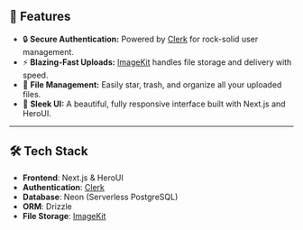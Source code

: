 ## 🚀 Features

* 🔒 **Secure Authentication:** Powered by [Clerk](https://hitesh.ai/Clerk) for rock-solid user management.
* ⚡ **Blazing-Fast Uploads:** [ImageKit](https://hitesh.ai/imagekit) handles file storage and delivery with speed.
* 📁 **File Management:** Easily star, trash, and organize all your uploaded files.
* 🎨 **Sleek UI:** A beautiful, fully responsive interface built with Next.js and HeroUI.

---

## 🛠️ Tech Stack

* **Frontend**: Next.js & HeroUI
* **Authentication**: [Clerk](https://hitesh.ai/Clerk)
* **Database**: Neon (Serverless PostgreSQL)
* **ORM**: Drizzle
* **File Storage**: [ImageKit](https://hitesh.ai/imagekit)
